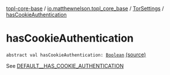 [topl-core-base](../../index.md) / [io.matthewnelson.topl_core_base](../index.md) / [TorSettings](index.md) / [hasCookieAuthentication](./has-cookie-authentication.md)

# hasCookieAuthentication

`abstract val hasCookieAuthentication: `[`Boolean`](https://kotlinlang.org/api/latest/jvm/stdlib/kotlin/-boolean/index.html) [(source)](https://github.com/05nelsonm/TorOnionProxyLibrary-Android/blob/master/topl-core-base/src/main/java/io/matthewnelson/topl_core_base/TorSettings.kt#L248)

See [DEFAULT__HAS_COOKIE_AUTHENTICATION](-d-e-f-a-u-l-t__-h-a-s_-c-o-o-k-i-e_-a-u-t-h-e-n-t-i-c-a-t-i-o-n.md)

